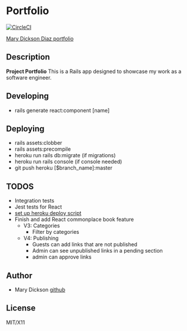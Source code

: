 # Portfolio

[![CircleCI](https://circleci.com/gh/marythought/portfolio/tree/master.svg?style=svg)](https://circleci.com/gh/marythought/portfolio/tree/master)

[Mary Dickson Diaz portfolio](http://www.marydickson.info)

## Description

**Project Portfolio** This is a Rails app designed to showcase my work as a software engineer.

## Developing

- rails generate react:component [name]

## Deploying

- rails assets:clobber
- rails assets:precompile
- heroku run rails db:migrate (if migrations)
- heroku run rails console (if console needed)
- git push heroku [$branch_name]:master

## TODOS

- Integration tests
- Jest tests for React
- [set up heroku deploy script](https://mentalized.net/journal/2017/04/22/run-rails-migrations-on-heroku-deploy/)
- Finish and add React commonplace book feature
  - V3: Categories
    - Filter by categories
  - V4: Publishing
    - Guests can add links that are not published
    - Admin can see unpublished links in a pending section
    - admin can approve links

## Author

- Mary Dickson [github](https://github.com/marythought)

## License

MIT/X11
